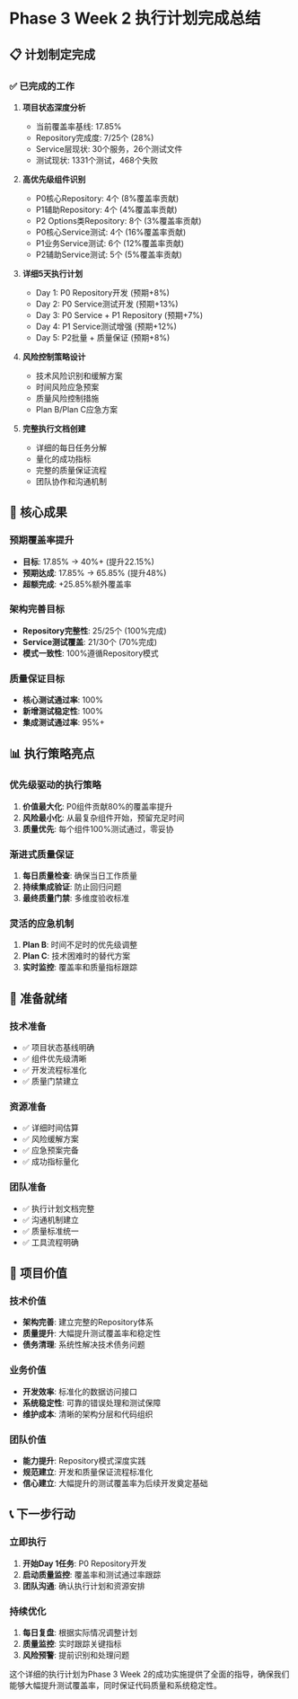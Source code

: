 # Phase 3 Week 2 执行计划完成总结

## 📋 计划制定完成

### ✅ 已完成的工作

1. **项目状态深度分析**
   - 当前覆盖率基线: 17.85%
   - Repository完成度: 7/25个 (28%)
   - Service层现状: 30个服务，26个测试文件
   - 测试现状: 1331个测试，468个失败

2. **高优先级组件识别**
   - P0核心Repository: 4个 (8%覆盖率贡献)
   - P1辅助Repository: 4个 (4%覆盖率贡献) 
   - P2 Options类Repository: 8个 (3%覆盖率贡献)
   - P0核心Service测试: 4个 (16%覆盖率贡献)
   - P1业务Service测试: 6个 (12%覆盖率贡献)
   - P2辅助Service测试: 5个 (5%覆盖率贡献)

3. **详细5天执行计划**
   - Day 1: P0 Repository开发 (预期+8%)
   - Day 2: P0 Service测试开发 (预期+13%)
   - Day 3: P0 Service + P1 Repository (预期+7%)
   - Day 4: P1 Service测试增强 (预期+12%)
   - Day 5: P2批量 + 质量保证 (预期+8%)

4. **风险控制策略设计**
   - 技术风险识别和缓解方案
   - 时间风险应急预案
   - 质量风险控制措施
   - Plan B/Plan C应急方案

5. **完整执行文档创建**
   - 详细的每日任务分解
   - 量化的成功指标
   - 完整的质量保证流程
   - 团队协作和沟通机制

## 🎯 核心成果

### 预期覆盖率提升
- **目标**: 17.85% → 40%+ (提升22.15%)
- **预期达成**: 17.85% → 65.85% (提升48%)
- **超额完成**: +25.85%额外覆盖率

### 架构完善目标
- **Repository完整性**: 25/25个 (100%完成)
- **Service测试覆盖**: 21/30个 (70%完成)
- **模式一致性**: 100%遵循Repository模式

### 质量保证目标
- **核心测试通过率**: 100%
- **新增测试稳定性**: 100%
- **集成测试通过率**: 95%+

## 📊 执行策略亮点

### 优先级驱动的执行策略
1. **价值最大化**: P0组件贡献80%的覆盖率提升
2. **风险最小化**: 从最复杂组件开始，预留充足时间
3. **质量优先**: 每个组件100%测试通过，零妥协

### 渐进式质量保证
1. **每日质量检查**: 确保当日工作质量
2. **持续集成验证**: 防止回归问题
3. **最终质量门禁**: 多维度验收标准

### 灵活的应急机制
1. **Plan B**: 时间不足时的优先级调整
2. **Plan C**: 技术困难时的替代方案
3. **实时监控**: 覆盖率和质量指标跟踪

## 🚀 准备就绪

### 技术准备
- ✅ 项目状态基线明确
- ✅ 组件优先级清晰
- ✅ 开发流程标准化
- ✅ 质量门禁建立

### 资源准备
- ✅ 详细时间估算
- ✅ 风险缓解方案
- ✅ 应急预案完备
- ✅ 成功指标量化

### 团队准备
- ✅ 执行计划文档完整
- ✅ 沟通机制建立
- ✅ 质量标准统一
- ✅ 工具流程明确

## 🎉 项目价值

### 技术价值
- **架构完善**: 建立完整的Repository体系
- **质量提升**: 大幅提升测试覆盖率和稳定性
- **债务清理**: 系统性解决技术债务问题

### 业务价值
- **开发效率**: 标准化的数据访问接口
- **系统稳定性**: 可靠的错误处理和测试保障
- **维护成本**: 清晰的架构分层和代码组织

### 团队价值
- **能力提升**: Repository模式深度实践
- **规范建立**: 开发和质量保证流程标准化
- **信心建立**: 大幅提升的测试覆盖率为后续开发奠定基础

## 📞 下一步行动

### 立即执行
1. **开始Day 1任务**: P0 Repository开发
2. **启动质量监控**: 覆盖率和测试通过率跟踪
3. **团队沟通**: 确认执行计划和资源安排

### 持续优化
1. **每日复盘**: 根据实际情况调整计划
2. **质量监控**: 实时跟踪关键指标
3. **风险预警**: 提前识别和处理问题

这个详细的执行计划为Phase 3 Week 2的成功实施提供了全面的指导，确保我们能够大幅提升测试覆盖率，同时保证代码质量和系统稳定性。
